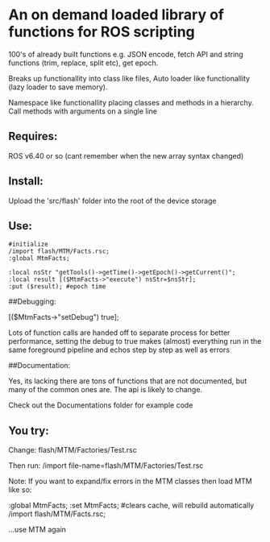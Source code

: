 # An on demand loaded library of functions for ROS scripting

100's of already built functions e.g. JSON encode, fetch API and string functions (trim, replace, split etc), get epoch.

Breaks up functionallity into class like files, Auto loader like functionallity (lazy loader to save memory).

Namespace like functionallity placing classes and methods in a hierarchy. Call methods with arguments on a single line

## Requires:

ROS v6.40 or so (cant remember when the new array syntax changed)

## Install:

Upload the 'src/flash' folder into the root of the device storage

## Use:

```
#initialize
/import flash/MTM/Facts.rsc;
:global MtmFacts;

:local nsStr "getTools()->getTime()->getEpoch()->getCurrent()";
:local result [($MtmFacts->"execute") nsStr=$nsStr];
:put ($result); #epoch time
```

##Debugging:

[($MtmFacts->"setDebug") true];

Lots of function calls are handed off to separate process for better performance, setting the debug to true 
makes (almost) everything run in the same foreground pipeline and echos step by step as well as errors

##Documentation:

Yes, its lacking there are tons of functions that are not documented, but many of the common ones are.
The api is likely to change.

Check out the Documentations folder for example code

## You try:

Change: flash/MTM/Factories/Test.rsc

Then run: /import file-name=flash/MTM/Factories/Test.rsc

Note: If you want to expand/fix errors in the MTM classes then load MTM like so:

:global MtmFacts;
:set MtmFacts; #clears cache, will rebuild automatically
/import flash/MTM/Facts.rsc;

...use MTM again

